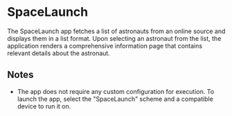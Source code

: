 # SpaceLaunch
The SpaceLaunch app fetches a list of astronauts from an online source and displays them in a list format. Upon selecting an astronaut from the list, the application renders a comprehensive information page that contains relevant details about the astronaut.

## Notes
- The app does not require any custom configuration for execution. To launch the app, select the "SpaceLaunch" scheme and a compatible device to run it on.
